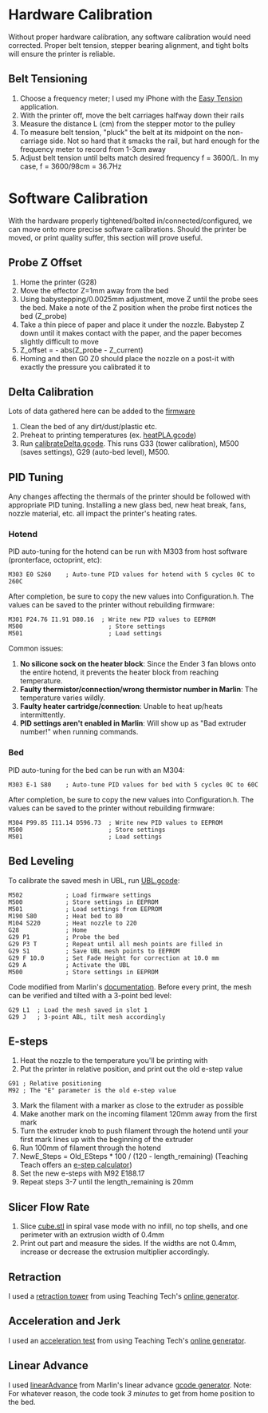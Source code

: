 # Hardware Calibration
Without proper hardware calibration, any software calibration would need corrected. Proper belt tension, stepper bearing alignment, and tight bolts will ensure the printer is reliable.

## Belt Tensioning
1. Choose a frequency meter; I used my iPhone with the <a href="https://apps.apple.com/us/app/easy-tension/id1093873727">Easy Tension</a> application.
2. With the printer off, move the belt carriages halfway down their rails
3. Measure the distance L (cm) from the stepper motor to the pulley
4. To measure belt tension, "pluck" the belt at its midpoint on the non-carriage side. Not so hard that it smacks the rail, but hard enough for the frequency meter to record from 1-3cm away
5. Adjust belt tension until belts match desired frequency f = 3600/L. In my case, f = 3600/98cm = 36.7Hz

# Software Calibration
With the hardware properly tightened/bolted in/connected/configured, we can move onto more precise software calibrations. Should the printer be moved, or print quality suffer, this section will prove useful.

## Probe Z Offset
1. Home the printer (G28)
2. Move the effector Z=1mm away from the bed
3. Using babystepping/0.0025mm adjustment, move Z until the probe sees the bed. Make a note of the Z position when the probe first notices the bed (Z_probe)
4. Take a thin piece of paper and place it under the nozzle. Babystep Z down until it makes contact with the paper, and the paper becomes slightly difficult to move
5. Z_offset = - abs(Z_probe - Z_current)
6. Homing and then G0 Z0 should place the nozzle on a post-it with exactly the pressure you calibrated it to

## Delta Calibration
Lots of data gathered here can be added to the [firmware](https://github.com/fordaj/Frankendelta)
1. Clean the bed of any dirt/dust/plastic etc.
2. Preheat to printing temperatures (ex. [heatPLA.gcode](heatPLA.gcode))
3. Run [calibrateDelta.gcode](calibrateDelta.gcode). This runs G33 (tower calibration), M500 (saves settings), G29 (auto-bed level), M500.

## PID Tuning
Any changes affecting the thermals of the printer should be followed with appropriate PID tuning. Installing a new glass bed, new heat break, fans, nozzle material, etc. all impact the printer's heating rates.
### Hotend
PID auto-tuning for the hotend can be run with M303 from host software (pronterface, octoprint, etc):
```gcode
M303 E0 S260    ; Auto-tune PID values for hotend with 5 cycles 0C to 260C
```
After completion, be sure to copy the new values into Configuration.h. The values can be saved to the printer without rebuilding firmware:
```gcode
M301 P24.76 I1.91 D80.16  ; Write new PID values to EEPROM
M500                        ; Store settings
M501                        ; Load settings
```
Common issues:
1. **No silicone sock on the heater block**: Since the Ender 3 fan blows onto the entire hotend, it prevents the heater block from reaching temperature.
2. **Faulty thermistor/connection/wrong thermistor number in Marlin**: The temperature varies wildly.
3. **Faulty heater cartridge/connection**: Unable to heat up/heats intermittently.
4. **PID settings aren't enabled in Marlin**: Will show up as "Bad extruder number!" when running commands.

### Bed
PID auto-tuning for the bed can be run with an M304:
```gcode
M303 E-1 S80    ; Auto-tune PID values for bed with 5 cycles 0C to 60C
```
After completion, be sure to copy the new values into Configuration.h. The values can be saved to the printer without rebuilding firmware:
```gcode
M304 P99.85 I11.14 D596.73  ; Write new PID values to EEPROM
M500                        ; Store settings
M501                        ; Load settings
```

## Bed Leveling
To calibrate the saved mesh in UBL, run [UBL.gcode](UBL.gcode):
```gcode
M502            ; Load firmware settings
M500            ; Store settings in EEPROM
M501            ; Load settings from EEPROM
M190 S80        ; Heat bed to 80
M104 S220       ; Heat nozzle to 220
G28             ; Home
G29 P1          ; Probe the bed
G29 P3 T        ; Repeat until all mesh points are filled in
G29 S1          ; Save UBL mesh points to EEPROM
G29 F 10.0      ; Set Fade Height for correction at 10.0 mm
G29 A           ; Activate the UBL
M500            ; Store settings in EEPROM
```
Code modified from Marlin's [documentation](https://marlinfw.org/docs/features/unified_bed_leveling.html). Before every print, the mesh can be verified and tilted with a 3-point bed level:
```gcode
G29 L1  ; Load the mesh saved in slot 1
G29 J   ; 3-point ABL, tilt mesh accordingly
```

## E-steps
1. Heat the nozzle to the temperature you'll be printing with
2. Put the printer in relative position, and print out the old e-step value
```gcode
G91 ; Relative positioning
M92 ; The "E" parameter is the old e-step value
```
3. Mark the filament with a marker as close to the extruder as possible
4. Make another mark on the incoming filament 120mm away from the first mark
5. Turn the extruder knob to push filament through the hotend until your first mark lines up with the beginning of the extruder
6. Run 100mm of filament through the hotend
7. NewE_Steps = Old_ESteps * 100 / (120 - length_remaining) (Teaching Teach offers an [e-step calculator](https://teachingtechyt.github.io/calibration.html#esteps))
8. Set the new e-steps with M92 E188.17
8. Repeat steps 3-7 until the length_remaining is 20mm

## Slicer Flow Rate
1. Slice [cube.stl](cube.stl) in spiral vase mode with no infill, no top shells, and one perimeter with an extrusion width of 0.4mm
2. Print out part and measure the sides. If the widths are not 0.4mm, increase or decrease the extrusion multiplier accordingly.

## Retraction
I used a [retraction tower](retraction.gcode) from using Teaching Tech's [online generator](https://teachingtechyt.github.io/calibration.html#retraction).

## Acceleration and Jerk
I used an [acceleration test](acceleration.gcode) from using Teaching Tech's [online generator](https://teachingtechyt.github.io/calibration.html#accel).

## Linear Advance
I used [linearAdvance](linearAdvance.gcode) from Marlin's linear advance [gcode generator](https://marlinfw.org/tools/lin_advance/k-factor.html). Note: For whatever reason, the code took *3 minutes* to get from home position to the bed.